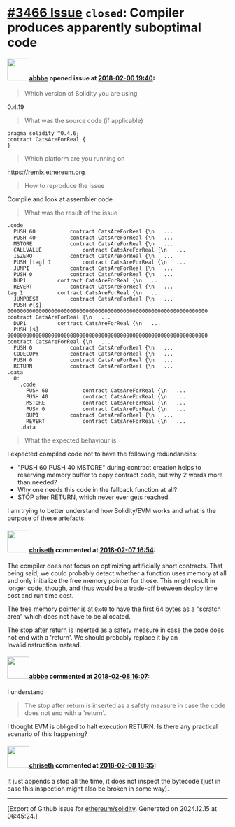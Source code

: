 # [\#3466 Issue](https://github.com/ethereum/solidity/issues/3466) `closed`: Compiler produces apparently suboptimal code

#### <img src="https://avatars.githubusercontent.com/u/1535574?u=fea5033dfd8e6da58b25b6a5e587db9bef70a829&v=4" width="50">[abbbe](https://github.com/abbbe) opened issue at [2018-02-06 19:40](https://github.com/ethereum/solidity/issues/3466):

> Which version of Solidity you are using

0.4.19

> What was the source code (if applicable)

```
pragma solidity ^0.4.6;
contract CatsAreForReal {
}
```

> Which platform are you running on

https://remix.ethereum.org

> How to reproduce the issue

Compile and look at assembler code

> What was the result of the issue

```
.code
  PUSH 60			contract CatsAreForReal {\n   ...
  PUSH 40			contract CatsAreForReal {\n   ...
  MSTORE 			contract CatsAreForReal {\n   ...
  CALLVALUE 			contract CatsAreForReal {\n   ...
  ISZERO 			contract CatsAreForReal {\n   ...
  PUSH [tag] 1			contract CatsAreForReal {\n   ...
  JUMPI 			contract CatsAreForReal {\n   ...
  PUSH 0			contract CatsAreForReal {\n   ...
  DUP1 			contract CatsAreForReal {\n   ...
  REVERT 			contract CatsAreForReal {\n   ...
tag 1			contract CatsAreForReal {\n   ...
  JUMPDEST 			contract CatsAreForReal {\n   ...
  PUSH #[$] 0000000000000000000000000000000000000000000000000000000000000000			contract CatsAreForReal {\n   ...
  DUP1 			contract CatsAreForReal {\n   ...
  PUSH [$] 0000000000000000000000000000000000000000000000000000000000000000			contract CatsAreForReal {\n   ...
  PUSH 0			contract CatsAreForReal {\n   ...
  CODECOPY 			contract CatsAreForReal {\n   ...
  PUSH 0			contract CatsAreForReal {\n   ...
  RETURN 			contract CatsAreForReal {\n   ...
.data
  0:
    .code
      PUSH 60			contract CatsAreForReal {\n   ...
      PUSH 40			contract CatsAreForReal {\n   ...
      MSTORE 			contract CatsAreForReal {\n   ...
      PUSH 0			contract CatsAreForReal {\n   ...
      DUP1 			contract CatsAreForReal {\n   ...
      REVERT 			contract CatsAreForReal {\n   ...
    .data
```

> What the expected behaviour is

I expected compiled code not to have the following redundancies:

- "PUSH 60 PUSH 40 MSTORE" during contract creation helps to reserving memory buffer to copy contract code, but why 2 words more than needed?
- Why one needs this code in the fallback function at all?
- STOP after RETURN, which never ever gets reached.

I am trying to better understand how Solidity/EVM works and what is the purpose of these artefacts.


#### <img src="https://avatars.githubusercontent.com/u/9073706?v=4" width="50">[chriseth](https://github.com/chriseth) commented at [2018-02-07 16:54](https://github.com/ethereum/solidity/issues/3466#issuecomment-363834669):

The compiler does not focus on optimizing artificially short contracts. That being said, we could probably detect whether a function uses memory at all and only initialize the free memory pointer for those. This might result in longer code, though, and thus would be a trade-off between deploy time cost and run time cost.

The free memory pointer is at `0x40` to have the first 64 bytes as a "scratch area" which does not have to be allocated.

The stop after return is inserted as a safety measure in case the code does not end with a 'return'. We should probably replace it by an InvalidInstruction instead.

#### <img src="https://avatars.githubusercontent.com/u/1535574?u=fea5033dfd8e6da58b25b6a5e587db9bef70a829&v=4" width="50">[abbbe](https://github.com/abbbe) commented at [2018-02-08 16:07](https://github.com/ethereum/solidity/issues/3466#issuecomment-364160201):

I understand

> The stop after return is inserted as a safety measure in case the code does not end with a 'return'. 

I thought EVM is obliged to halt execution RETURN. Is there any practical scenario of this happening?

#### <img src="https://avatars.githubusercontent.com/u/9073706?v=4" width="50">[chriseth](https://github.com/chriseth) commented at [2018-02-08 18:35](https://github.com/ethereum/solidity/issues/3466#issuecomment-364206799):

It just appends a stop all the time, it does not inspect the bytecode (just in case this inspection might also be broken in some way).


-------------------------------------------------------------------------------



[Export of Github issue for [ethereum/solidity](https://github.com/ethereum/solidity). Generated on 2024.12.15 at 06:45:24.]
